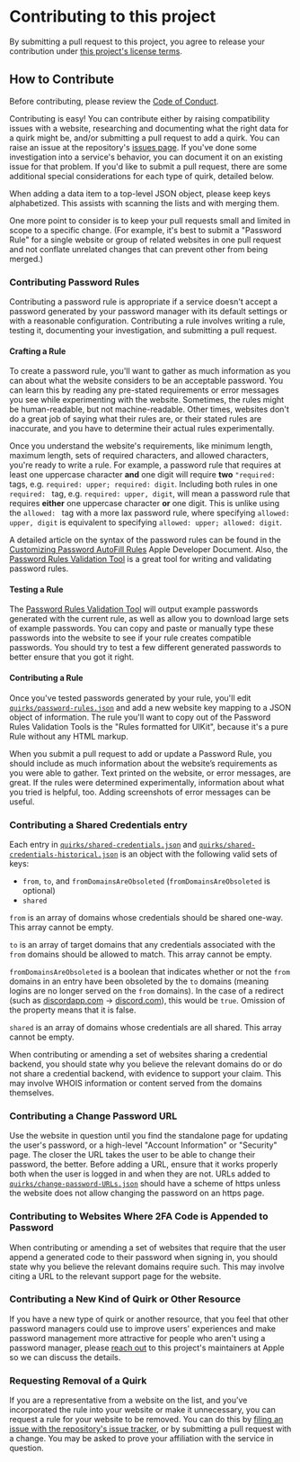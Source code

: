 # Contributing to this project

By submitting a pull request to this project, you agree to release your contribution under [this project's license terms](LICENSE.md).

## How to Contribute

Before contributing, please review the [Code of Conduct](CODE_OF_CONDUCT.md).

Contributing is easy! You can contribute either by raising compatibility issues with a website, researching and documenting what the right data for a quirk might be, and/or submitting a pull request to add a quirk. You can raise an issue at the repository's [issues page](https://github.com/apple/password-manager-resources/issues). If you've done some investigation into a service's behavior, you can document it on an existing issue for that problem. If you'd like to submit a pull request, there are some additional special considerations for each type of quirk, detailed below.

When adding a data item to a top-level JSON object, please keep keys alphabetized. This assists with scanning the lists and with merging them.

One more point to consider is to keep your pull requests small and limited in scope to a specific change. (For example, it's best to submit a "Password Rule" for a single website or group of related websites in one pull request and not conflate unrelated changes that can prevent other from being merged.)

### Contributing Password Rules

Contributing a password rule is appropriate if a service doesn't accept a password generated by your password manager with its default settings or with a reasonable configuration. Contributing a rule involves writing a rule, testing it, documenting your investigation, and submitting a pull request.

#### Crafting a Rule

To create a password rule, you'll want to gather as much information as you can about what the website considers to be an acceptable password. You can learn this by reading any pre-stated requirements or error messages you see while experimenting with the website. Sometimes, the rules might be human-readable, but not machine-readable. Other times, websites don't do a great job of saying what their rules are, or their stated rules are inaccurate, and you have to determine their actual rules experimentally.

Once you understand the website's requirements, like minimum length, maximum length, sets of required characters, and allowed characters, you're ready to write a rule. For example, a password rule that requires at least one uppercase character **and** one digit will require **two** `"required: ` tags, e.g. `required: upper; required: digit`. Including both rules in one `required: ` tag, e.g. `required: upper, digit`, will mean a password rule that requires **either** one uppercase character **or** one digit. This is unlike using the `allowed: ` tag with a more lax password rule, where specifying `allowed: upper, digit` is equivalent to specifying `allowed: upper; allowed: digit`.

A detailed article on the syntax of the password rules can be found in the [Customizing Password AutoFill Rules](https://developer.apple.com/documentation/security/password_autofill/customizing_password_autofill_rules) Apple Developer Document. Also, the [Password Rules Validation Tool](https://developer.apple.com/password-rules/) is a great tool for writing and validating password rules.

#### Testing a Rule

The [Password Rules Validation Tool](https://developer.apple.com/password-rules/) will output example passwords generated with the current rule, as well as allow you to download large sets of example passwords. You can copy and paste or manually type these passwords into the website to see if your rule creates compatible passwords. You should try to test a few different generated passwords to better ensure that you got it right.

#### Contributing a Rule

Once you've tested passwords generated by your rule, you'll edit [`quirks/password-rules.json`](quirks/password-rules.json) and add a new website key mapping to a JSON object of information. The rule you'll want to copy out of the Password Rules Validation Tools is the "Rules formatted for UIKit", because it's a pure Rule without any HTML markup.

When you submit a pull request to add or update a Password Rule, you should include as much information about the website’s requirements as you were able to gather. Text printed on the website, or error messages, are great. If the rules were determined experimentally, information about what you tried is helpful, too. Adding screenshots of error messages can be useful.

### Contributing a Shared Credentials entry

Each entry in [`quirks/shared-credentials.json`](quirks/shared-credentials.json) and [`quirks/shared-credentials-historical.json`](quirks/shared-credentials-historical.json) is an object with the following valid sets of keys:

* `from`, `to`, and `fromDomainsAreObsoleted` (`fromDomainsAreObsoleted` is optional)
* `shared`

`from` is an array of domains whose credentials should be shared one-way. This array cannot be empty.

`to` is an array of target domains that any credentials associated with the `from` domains should be allowed to match. This array cannot be empty.

`fromDomainsAreObsoleted` is a boolean that indicates whether or not the `from` domains in an entry have been obsoleted by the `to` domains (meaning logins are no longer served on the `from` domains). In the case of a redirect (such as [discordapp.com](https://discordapp.com) -> [discord.com](https://discord.com)), this would be `true`. Omission of the property means that it is false.

`shared` is an array of domains whose credentials are all shared. This array cannot be empty.

When contributing or amending a set of websites sharing a credential backend, you should state why you believe the relevant domains do or do not share a credential backend, with evidence to support your claim. This may involve WHOIS information or content served from the domains themselves.

### Contributing a Change Password URL

Use the website in question until you find the standalone page for updating the user's password, or a high-level "Account Information" or "Security" page. The closer the URL takes the user to be able to change their password, the better. Before adding a URL, ensure that it works properly both when the user is logged in and when they are not. URLs added to [`quirks/change-password-URLs.json`](quirks/change-password-URLs.json) should have a scheme of https unless the website does not allow changing the password on an https page.

### Contributing to Websites Where 2FA Code is Appended to Password

When contributing or amending a set of websites that require that the user append a generated code to their password when signing in, you should state why you believe the relevant domains require such. This may involve citing a URL to the relevant support page for the website.

### Contributing a New Kind of Quirk or Other Resource

If you have a new type of quirk or another resource, that you feel that other password managers could use to improve users' experiences and make password management more attractive for people who aren't using a password manager, please [reach out](mailto:password-manager-resources-maintainers@apple.com) to this project's maintainers at Apple so we can discuss the details.

### Requesting Removal of a Quirk

If you are a representative from a website on the list, and you’ve incorporated the rule into your website or make it unnecessary, you can request a rule for your website to be removed. You can do this by [filing an issue with the repository's issue tracker](https://github.com/apple/password-manager-resources/issues), or by submitting a pull request with a change. You may be asked to prove your affiliation with the service in question.
